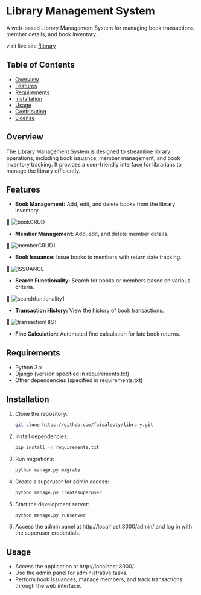 # Library Management System

A web-based Library Management System for managing book transactions, member details, and book inventory.

visit live site [flibrary](https://flibrary-e74d3c51c3c0.herokuapp.com/)

## Table of Contents

- [Overview](#overview)
- [Features](#features)
- [Requirements](#requirements)
- [Installation](#installation)
- [Usage](#usage)
- [Contributing](#contributing)
- [License](#license)

## Overview

The Library Management System is designed to streamline library operations, including book issuance, member management, and book inventory tracking. It provides a user-friendly interface for librarians to manage the library efficiently.

## Features

- **Book Management:** Add, edit, and delete books from the library inventory

🎥
  ![bookCRUD](https://github.com/faisalepty/library/assets/129375971/1319ed69-a328-4de0-b0d4-bec283317682)
- **Member Management:** Add, edit, and delete member details.

🎥
  ![memberCRUD1](https://github.com/faisalepty/library/assets/129375971/6374e36d-0733-417d-a089-78c214016d76)

- **Book Issuance:** Issue books to members with return date tracking.

🎥
![ISSUANCE](https://github.com/faisalepty/library/assets/129375971/a47f4765-1d46-4f82-9f09-bbc48c2da2d9)
 - **Search Functionality:** Search for books or members based on various criteria.

 🎥
   ![searchfuntionality1](https://github.com/faisalepty/library/assets/129375971/05e3f11d-3b3b-4dbb-a16d-ad1c1ac2f295)
- **Transaction History:** View the history of book transactions.

🎥
  ![transactionHIST](https://github.com/faisalepty/library/assets/129375971/71a71b4d-d13b-4d50-9503-358b43b327b5)
- **Fine Calculation:** Automated fine calculation for late book returns.


## Requirements

- Python 3.x
- Django (version specified in requirements.txt)
- Other dependencies (specified in requirements.txt)

## Installation

1. Clone the repository:

    ```bash
    git clone https://github.com/faisalepty/library.git
    ```

2. Install dependencies:

    ```bash
    pip install -r requirements.txt
    ```

3. Run migrations:

    ```bash
    python manage.py migrate
    ```

4. Create a superuser for admin access:

    ```bash
    python manage.py createsuperuser
    ```

5. Start the development server:

    ```bash
    python manage.py runserver
    ```

6. Access the admin panel at http://localhost:8000/admin/ and log in with the superuser credentials.

## Usage

- Access the application at http://localhost:8000/.
- Use the admin panel for administrative tasks.
- Perform book issuances, manage members, and track transactions through the web interface.

